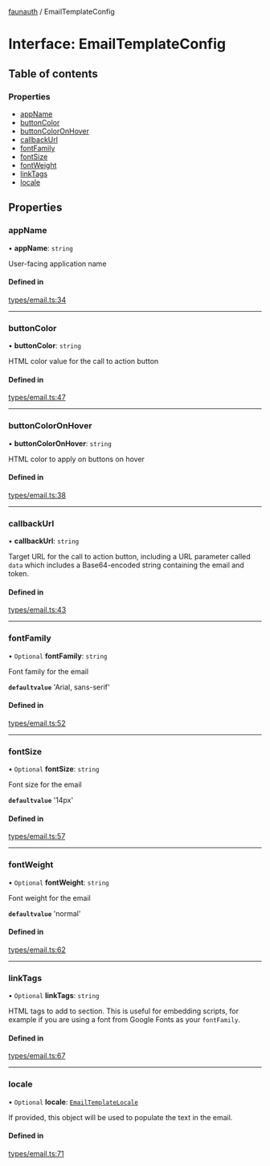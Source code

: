 [faunauth](../index.md) / EmailTemplateConfig

# Interface: EmailTemplateConfig

## Table of contents

### Properties

- [appName](EmailTemplateConfig.md#appname)
- [buttonColor](EmailTemplateConfig.md#buttoncolor)
- [buttonColorOnHover](EmailTemplateConfig.md#buttoncoloronhover)
- [callbackUrl](EmailTemplateConfig.md#callbackurl)
- [fontFamily](EmailTemplateConfig.md#fontfamily)
- [fontSize](EmailTemplateConfig.md#fontsize)
- [fontWeight](EmailTemplateConfig.md#fontweight)
- [linkTags](EmailTemplateConfig.md#linktags)
- [locale](EmailTemplateConfig.md#locale)

## Properties

### appName

• **appName**: `string`

User-facing application name

#### Defined in

[types/email.ts:34](https://github.com/alexnitta/faunauth/blob/2e19c33/src/types/email.ts#L34)

___

### buttonColor

• **buttonColor**: `string`

HTML color value for the call to action button

#### Defined in

[types/email.ts:47](https://github.com/alexnitta/faunauth/blob/2e19c33/src/types/email.ts#L47)

___

### buttonColorOnHover

• **buttonColorOnHover**: `string`

HTML color to apply on buttons on hover

#### Defined in

[types/email.ts:38](https://github.com/alexnitta/faunauth/blob/2e19c33/src/types/email.ts#L38)

___

### callbackUrl

• **callbackUrl**: `string`

Target URL for the call to action button, including a URL parameter called `data` which
includes a Base64-encoded string containing the email and token.

#### Defined in

[types/email.ts:43](https://github.com/alexnitta/faunauth/blob/2e19c33/src/types/email.ts#L43)

___

### fontFamily

• `Optional` **fontFamily**: `string`

Font family for the email

**`defaultvalue`** 'Arial, sans-serif'

#### Defined in

[types/email.ts:52](https://github.com/alexnitta/faunauth/blob/2e19c33/src/types/email.ts#L52)

___

### fontSize

• `Optional` **fontSize**: `string`

Font size for the email

**`defaultvalue`** '14px'

#### Defined in

[types/email.ts:57](https://github.com/alexnitta/faunauth/blob/2e19c33/src/types/email.ts#L57)

___

### fontWeight

• `Optional` **fontWeight**: `string`

Font weight for the email

**`defaultvalue`** 'normal'

#### Defined in

[types/email.ts:62](https://github.com/alexnitta/faunauth/blob/2e19c33/src/types/email.ts#L62)

___

### linkTags

• `Optional` **linkTags**: `string`

HTML <link> tags to add to <head> section. This is useful for embedding scripts, for example
if you are using a font from Google Fonts as your `fontFamily`.

#### Defined in

[types/email.ts:67](https://github.com/alexnitta/faunauth/blob/2e19c33/src/types/email.ts#L67)

___

### locale

• `Optional` **locale**: [`EmailTemplateLocale`](EmailTemplateLocale.md)

If provided, this object will be used to populate the text in the email.

#### Defined in

[types/email.ts:71](https://github.com/alexnitta/faunauth/blob/2e19c33/src/types/email.ts#L71)
